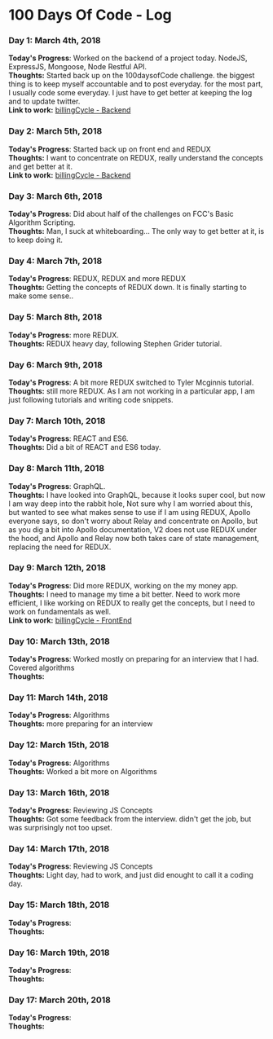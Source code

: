 # 100 Days Of Code - Log

### Day 1: March 4th, 2018 
**Today's Progress**: Worked on the backend of a project today. NodeJS, ExpressJS, Mongoose, Node Restful API.   
**Thoughts:** Started back up on the 100daysofCode challenge. the biggest thing is to keep myself accountable and to post everyday.
for the most part, I usually code some everyday. I just have to get better at keeping the log and to update twitter.   
**Link to work:**   [billingCycle - Backend](https://github.com/lucky500/billingCycleBackend)   


### Day 2: March 5th, 2018 
**Today's Progress**: Started back up on front end and REDUX   
**Thoughts:** I want to concentrate on REDUX, really understand the concepts and get better at it.   
**Link to work:**   [billingCycle - Backend](https://github.com/lucky500/billingCycleBackend)  

### Day 3: March 6th, 2018 
**Today's Progress**: Did about half of the challenges on FCC's Basic Algorithm Scripting.   
**Thoughts:** Man, I suck at whiteboarding... The only way to get better at it, is to keep doing it.     

### Day 4: March 7th, 2018 
**Today's Progress**: REDUX, REDUX and more REDUX   
**Thoughts:** Getting the concepts of REDUX down. It is finally starting to make some sense.. 

### Day 5: March 8th, 2018 
**Today's Progress**: more REDUX.   
**Thoughts:** REDUX heavy day, following Stephen Grider tutorial. 

### Day 6: March 9th, 2018 
**Today's Progress**: A bit more REDUX switched to Tyler Mcginnis tutorial.   
**Thoughts:** still more REDUX. As I am not working in a particular app, I am just following tutorials and writing code snippets. 

### Day 7: March 10th, 2018 
**Today's Progress**: REACT and ES6.   
**Thoughts:** Did a bit of REACT and ES6 today. 

### Day 8: March 11th, 2018 
**Today's Progress**: GraphQL.   
**Thoughts:** I have looked into GraphQL, because it looks super cool, but now I am way deep into the rabbit hole, Not sure why I am worried about this, but wanted to see what makes sense to use if I am using REDUX, Apollo everyone says, so don't worry about Relay and concentrate on Apollo, but as you dig a bit into Apollo documentation, V2 does not use REDUX under the hood, and Apollo and Relay now both takes care of state management, replacing the need for REDUX.

### Day 9: March 12th, 2018 
**Today's Progress**: Did more REDUX, working on the my money app.   
**Thoughts:** I need to manage my time a bit better. Need to work more efficient, I like working on REDUX to really get the concepts, but I need to work on fundamentals as well.   
**Link to work:**   [billingCycle - FrontEnd](https://github.com/lucky500/billingCycleFrontend)   

### Day 10: March 13th, 2018 
**Today's Progress**: Worked mostly on preparing for an interview that I had. Covered algorithms   
**Thoughts:** 

### Day 11: March 14th, 2018 
**Today's Progress**:  Algorithms  
**Thoughts:** more preparing for an interview

### Day 12: March 15th, 2018 
**Today's Progress**: Algorithms  
**Thoughts:**  Worked a bit more on Algorithms

### Day 13: March 16th, 2018 
**Today's Progress**: Reviewing JS Concepts   
**Thoughts:** Got some feedback from the interview. didn't get the job, but was surprisingly not too upset.

### Day 14: March 17th, 2018 
**Today's Progress**: Reviewing JS Concepts   
**Thoughts:** Light day, had to work, and just did enought to call it a coding day.

### Day 15: March 18th, 2018 
**Today's Progress**:    
**Thoughts:**

### Day 16: March 19th, 2018 
**Today's Progress**:    
**Thoughts:**

### Day 17: March 20th, 2018 
**Today's Progress**:    
**Thoughts:**

